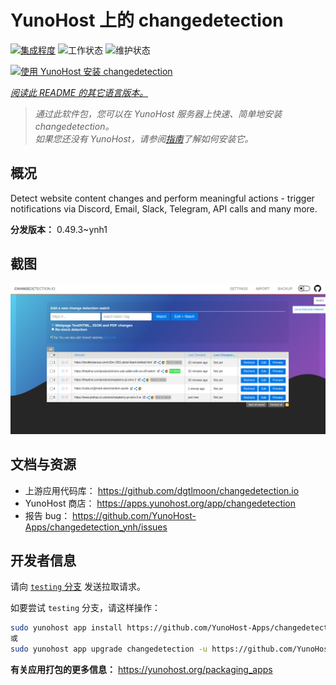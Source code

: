 <!--
注意：此 README 由 <https://github.com/YunoHost/apps/tree/master/tools/readme_generator> 自动生成
请勿手动编辑。
-->

# YunoHost 上的 changedetection

[![集成程度](https://apps.yunohost.org/badge/integration/changedetection)](https://ci-apps.yunohost.org/ci/apps/changedetection/)
![工作状态](https://apps.yunohost.org/badge/state/changedetection)
![维护状态](https://apps.yunohost.org/badge/maintained/changedetection)

[![使用 YunoHost 安装 changedetection](https://install-app.yunohost.org/install-with-yunohost.svg)](https://install-app.yunohost.org/?app=changedetection)

*[阅读此 README 的其它语言版本。](./ALL_README.md)*

> *通过此软件包，您可以在 YunoHost 服务器上快速、简单地安装 changedetection。*  
> *如果您还没有 YunoHost，请参阅[指南](https://yunohost.org/install)了解如何安装它。*

## 概况

Detect website content changes and perform meaningful actions - trigger notifications via Discord, Email, Slack, Telegram, API calls and many more.


**分发版本：** 0.49.3~ynh1

## 截图

![changedetection 的截图](./doc/screenshots/screenshot.png)

## 文档与资源

- 上游应用代码库： <https://github.com/dgtlmoon/changedetection.io>
- YunoHost 商店： <https://apps.yunohost.org/app/changedetection>
- 报告 bug： <https://github.com/YunoHost-Apps/changedetection_ynh/issues>

## 开发者信息

请向 [`testing` 分支](https://github.com/YunoHost-Apps/changedetection_ynh/tree/testing) 发送拉取请求。

如要尝试 `testing` 分支，请这样操作：

```bash
sudo yunohost app install https://github.com/YunoHost-Apps/changedetection_ynh/tree/testing --debug
或
sudo yunohost app upgrade changedetection -u https://github.com/YunoHost-Apps/changedetection_ynh/tree/testing --debug
```

**有关应用打包的更多信息：** <https://yunohost.org/packaging_apps>
